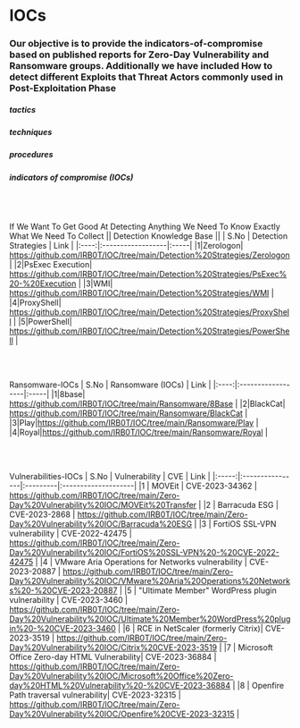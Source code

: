 # IOCs
### Our objective is to provide the indicators-of-compromise based on published reports for Zero-Day Vulnerability and Ransomware groups. Additionally we have included How to detect different Exploits that Threat Actors commonly used in Post-Exploitation Phase

##### tactics
##### techniques
##### procedures
##### indicators of compromise (IOCs)
</br></br>

If We Want To Get Good At Detecting Anything We Need To Know Exactly What We Need To Collect || Detection Knowledge Base || 
| S.No | Detection Strategies | Link |
|:----:|:------------------|:-----|
|1|Zerologon| https://github.com/IRB0T/IOC/tree/main/Detection%20Strategies/Zerologon |
|2|PsExec Execution| https://github.com/IRB0T/IOC/tree/main/Detection%20Strategies/PsExec%20-%20Execution |
|3|WMI| https://github.com/IRB0T/IOC/tree/main/Detection%20Strategies/WMI |
|4|ProxyShell| https://github.com/IRB0T/IOC/tree/main/Detection%20Strategies/ProxyShell |
|5|PowerShell| https://github.com/IRB0T/IOC/tree/main/Detection%20Strategies/PowerShell |

</br></br>

Ransomware-IOCs
| S.No | Ransomware (IOCs) | Link |
|:----:|:------------------|:-----|
|1|8base| https://github.com/IRB0T/IOC/tree/main/Ransomware/8Base |
|2|BlackCat| https://github.com/IRB0T/IOC/tree/main/Ransomware/BlackCat |
|3|Play|https://github.com/IRB0T/IOC/tree/main/Ransomware/Play |
|4|Royal|https://github.com/IRB0T/IOC/tree/main/Ransomware/Royal |

</br></br>

Vulnerabilities-IOCs
| S.No | Vulnerability            | CVE   | Link |
|:-----:|:----------------|:---------|:--------------------|
|1  | MOVEit  | CVE-2023-34362 | https://github.com/IRB0T/IOC/tree/main/Zero-Day%20Vulnerability%20IOC/MOVEit%20Transfer  |
|2 | Barracuda ESG  | CVE-2023-2868 | https://github.com/IRB0T/IOC/tree/main/Zero-Day%20Vulnerability%20IOC/Barracuda%20ESG  |
|3 | FortiOS SSL-VPN vulnerability | CVE-2022-42475 | https://github.com/IRB0T/IOC/tree/main/Zero-Day%20Vulnerability%20IOC/FortiOS%20SSL-VPN%20-%20CVE-2022-42475 |
|4 | VMware Aria Operations for Networks vulnerability | CVE-2023-20887  | https://github.com/IRB0T/IOC/tree/main/Zero-Day%20Vulnerability%20IOC/VMware%20Aria%20Operations%20Networks%20-%20CVE-2023-20887 |
|5 | "Ultimate Member" WordPress plugin vulnerability | CVE-2023-3460  | https://github.com/IRB0T/IOC/tree/main/Zero-Day%20Vulnerability%20IOC/Ultimate%20Member%20WordPress%20plugin%20-%20CVE-2023-3460 |
|6 | RCE in NetScaler (formerly Citrix)| CVE-2023-3519  | https://github.com/IRB0T/IOC/tree/main/Zero-Day%20Vulnerability%20IOC/Citrix%20CVE-2023-3519 |
|7 | Microsoft Office Zero-day HTML Vulnerability| CVE-2023-36884  | https://github.com/IRB0T/IOC/tree/main/Zero-Day%20Vulnerability%20IOC/Microsoft%20Office%20Zero-day%20HTML%20Vulnerability%20-%20CVE-2023-36884 |
|8 | Openfire Path traversal vulnerability| CVE-2023-32315  | https://github.com/IRB0T/IOC/tree/main/Zero-Day%20Vulnerability%20IOC/Openfire%20CVE-2023-32315 |




